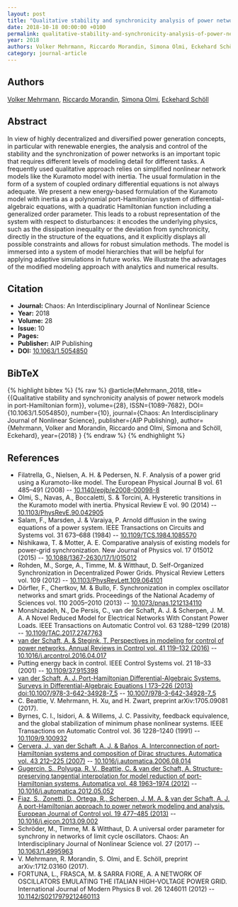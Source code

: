 ```yaml
---
layout: post
title: "Qualitative stability and synchronicity analysis of power network models in port-Hamiltonian form"
date: 2018-10-18 00:00:00 +0100
permalink: qualitative-stability-and-synchronicity-analysis-of-power-network-models-in-port-hamiltonian-form
year: 2018
authors: Volker Mehrmann, Riccardo Morandin, Simona Olmi, Eckehard Schöll
category: journal-article
---
```

 
## Authors
[Volker Mehrmann](authors/volker-mehrmann), [Riccardo Morandin](authors/riccardo-morandin), [Simona Olmi](authors/simona-olmi), [Eckehard Schöll](authors/eckehard-scholl)
 
## Abstract
In view of highly decentralized and diversified power generation concepts, in particular with renewable energies, the analysis and control of the stability and the synchronization of power networks is an important topic that requires different levels of modeling detail for different tasks. A frequently used qualitative approach relies on simplified nonlinear network models like the Kuramoto model with inertia. The usual formulation in the form of a system of coupled ordinary differential equations is not always adequate. We present a new energy-based formulation of the Kuramoto model with inertia as a polynomial port-Hamiltonian system of differential-algebraic equations, with a quadratic Hamiltonian function including a generalized order parameter. This leads to a robust representation of the system with respect to disturbances: it encodes the underlying physics, such as the dissipation inequality or the deviation from synchronicity, directly in the structure of the equations, and it explicitly displays all possible constraints and allows for robust simulation methods. The model is immersed into a system of model hierarchies that will be helpful for applying adaptive simulations in future works. We illustrate the advantages of the modified modeling approach with analytics and numerical results.
 
## Citation
- **Journal:** Chaos: An Interdisciplinary Journal of Nonlinear Science
- **Year:** 2018
- **Volume:** 28
- **Issue:** 10
- **Pages:** 
- **Publisher:** AIP Publishing
- **DOI:** [10.1063/1.5054850](https://doi.org/10.1063/1.5054850)
 
## BibTeX
{% highlight bibtex %}
{% raw %}
@article{Mehrmann_2018,
  title={{Qualitative stability and synchronicity analysis of power network models in port-Hamiltonian form}},
  volume={28},
  ISSN={1089-7682},
  DOI={10.1063/1.5054850},
  number={10},
  journal={Chaos: An Interdisciplinary Journal of Nonlinear Science},
  publisher={AIP Publishing},
  author={Mehrmann, Volker and Morandin, Riccardo and Olmi, Simona and Schöll, Eckehard},
  year={2018}
}
{% endraw %}
{% endhighlight %}
 
## References
- Filatrella, G., Nielsen, A. H. & Pedersen, N. F. Analysis of a power grid using a Kuramoto-like model. The European Physical Journal B vol. 61 485–491 (2008) -- [10.1140/epjb/e2008-00098-8](https://doi.org/10.1140/epjb/e2008-00098-8)
- Olmi, S., Navas, A., Boccaletti, S. & Torcini, A. Hysteretic transitions in the Kuramoto model with inertia. Physical Review E vol. 90 (2014) -- [10.1103/PhysRevE.90.042905](https://doi.org/10.1103/PhysRevE.90.042905)
- Salam, F., Marsden, J. & Varaiya, P. Arnold diffusion in the swing equations of a power system. IEEE Transactions on Circuits and Systems vol. 31 673–688 (1984) -- [10.1109/TCS.1984.1085570](https://doi.org/10.1109/TCS.1984.1085570)
- Nishikawa, T. & Motter, A. E. Comparative analysis of existing models for power-grid synchronization. New Journal of Physics vol. 17 015012 (2015) -- [10.1088/1367-2630/17/1/015012](https://doi.org/10.1088/1367-2630/17/1/015012)
- Rohden, M., Sorge, A., Timme, M. & Witthaut, D. Self-Organized Synchronization in Decentralized Power Grids. Physical Review Letters vol. 109 (2012) -- [10.1103/PhysRevLett.109.064101](https://doi.org/10.1103/PhysRevLett.109.064101)
- Dörfler, F., Chertkov, M. & Bullo, F. Synchronization in complex oscillator networks and smart grids. Proceedings of the National Academy of Sciences vol. 110 2005–2010 (2013) -- [10.1073/pnas.1212134110](https://doi.org/10.1073/pnas.1212134110)
- Monshizadeh, N., De Persis, C., van der Schaft, A. J. & Scherpen, J. M. A. A Novel Reduced Model for Electrical Networks With Constant Power Loads. IEEE Transactions on Automatic Control vol. 63 1288–1299 (2018) -- [10.1109/TAC.2017.2747763](https://doi.org/10.1109/TAC.2017.2747763)
- [van der Schaft, A. & Stegink, T. Perspectives in modeling for control of power networks. Annual Reviews in Control vol. 41 119–132 (2016)](perspectives-in-modeling-for-control-of-power-networks) -- [10.1016/j.arcontrol.2016.04.017](https://doi.org/10.1016/j.arcontrol.2016.04.017)
- Putting energy back in control. IEEE Control Systems vol. 21 18–33 (2001) -- [10.1109/37.915398](https://doi.org/10.1109/37.915398)
- [van der Schaft, A. J. Port-Hamiltonian Differential-Algebraic Systems. Surveys in Differential-Algebraic Equations I 173–226 (2013) doi:10.1007/978-3-642-34928-7_5](port-hamiltonian-differential-algebraic-systems) -- [10.1007/978-3-642-34928-7_5](https://doi.org/10.1007/978-3-642-34928-7_5)
- C. Beattie, V. Mehrmann, H. Xu, and H. Zwart, preprint arXiv:1705.09081 (2017).
- Byrnes, C. I., Isidori, A. & Willems, J. C. Passivity, feedback equivalence, and the global stabilization of minimum phase nonlinear systems. IEEE Transactions on Automatic Control vol. 36 1228–1240 (1991) -- [10.1109/9.100932](https://doi.org/10.1109/9.100932)
- [Cervera, J., van der Schaft, A. J. & Baños, A. Interconnection of port-Hamiltonian systems and composition of Dirac structures. Automatica vol. 43 212–225 (2007)](interconnection-of-port-hamiltonian-systems-and-composition-of-dirac-structures) -- [10.1016/j.automatica.2006.08.014](https://doi.org/10.1016/j.automatica.2006.08.014)
- [Gugercin, S., Polyuga, R. V., Beattie, C. & van der Schaft, A. Structure-preserving tangential interpolation for model reduction of port-Hamiltonian systems. Automatica vol. 48 1963–1974 (2012)](structure-preserving-tangential-interpolation-for-model-reduction-of-port-hamiltonian-systems) -- [10.1016/j.automatica.2012.05.052](https://doi.org/10.1016/j.automatica.2012.05.052)
- [Fiaz, S., Zonetti, D., Ortega, R., Scherpen, J. M. A. & van der Schaft, A. J. A port-Hamiltonian approach to power network modeling and analysis. European Journal of Control vol. 19 477–485 (2013)](a-port-hamiltonian-approach-to-power-network-modeling-and-analysis) -- [10.1016/j.ejcon.2013.09.002](https://doi.org/10.1016/j.ejcon.2013.09.002)
- Schröder, M., Timme, M. & Witthaut, D. A universal order parameter for synchrony in networks of limit cycle oscillators. Chaos: An Interdisciplinary Journal of Nonlinear Science vol. 27 (2017) -- [10.1063/1.4995963](https://doi.org/10.1063/1.4995963)
- V. Mehrmann, R. Morandin, S. Olmi, and E. Schöll, preprint arXiv:1712.03160 (2017).
- FORTUNA, L., FRASCA, M. & SARRA FIORE, A. A NETWORK OF OSCILLATORS EMULATING THE ITALIAN HIGH-VOLTAGE POWER GRID. International Journal of Modern Physics B vol. 26 1246011 (2012) -- [10.1142/S0217979212460113](https://doi.org/10.1142/S0217979212460113)

